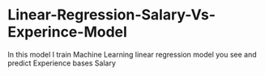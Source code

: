 # Linear-Regression-Salary-Vs-Experince-Model
In this model I train Machine Learning linear regression model you see and predict Experience  bases Salary
